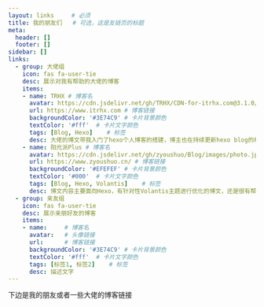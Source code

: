 ```yaml
---
layout: links     # 必须
title: 我的朋友们   # 可选，这是友链页的标题
meta:
  header: []
  footer: []
sidebar: []
links:
  - group: 大佬组
    icon: fas fa-user-tie
    desc: 展示对我有帮助的大佬的博客
    items:
    - name: TRHX # 博客名
      avatar: https://cdn.jsdelivr.net/gh/TRHX/CDN-for-itrhx.com@3.1.0/images/trhx.png # 头像链接
      url: https://www.itrhx.com # 博客链接
      backgroundColor: '#3E74C9' # 卡片背景颜色
      textColor: '#fff'  # 卡片文字颜色
      tags: [Blog, Hexo]    # 标签
      desc: 大佬的博文带我入门了hexo个人博客的搭建，博主也在持续更新hexo blog的相关内容，值得关注
    - name: 阳光派Plus # 博客名
      avatar: https://cdn.jsdelivr.net/gh/zyoushuo/Blog/images/photo.jpg # 头像链接
      url: https://www.zyoushuo.cn/ # 博客链接
      backgroundColor: '#EFEFEF' # 卡片背景颜色
      textColor: '#000'  # 卡片文字颜色
      tags: [Blog, Hexo, Volantis]    # 标签
      desc: 博文内容主要面向Hexo，有针对性Volantis主题进行优化的博文，还是很有帮助的
  - group: 亲友组
    icon: fas fa-user-tie
    desc: 展示亲朋好友的博客
    items:
    - name:     # 博客名
      avatar:   # 头像链接
      url:      # 博客链接
      backgroundColor: '#3E74C9' # 卡片背景颜色
      textColor: '#fff'  # 卡片文字颜色
      tags: [标签1, 标签2]    # 标签
      desc: 描述文字
---
```


下边是我的朋友或者一些大佬的博客链接

<!-- more -->